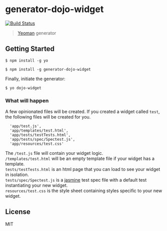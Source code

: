 # generator-dojo-widget 
[![Build Status](https://travis-ci.org/steveoh/generator-dojo-widget.png?branch=master)](https://travis-ci.org/steveoh/generator-dojo-widget)

> [Yeoman](http://yeoman.io) generator


## Getting Started

```
$ npm install -g yo
```

```
$ npm install -g generator-dojo-widget
```

Finally, initiate the generator:

```
$ yo dojo-widget
```

### What will happen

A few opinionated files will be created. If you created a widget called `test`, the following files will be created for you.

      'app/test.js',
      'app/templates/test.html',
      'app/tests/testTests.html',
      'app/tests/spec/Spectest.js',
      'app/resources/test.css'

The `/test.js` file will contain your widget logic.  
`/templates/test.html` will be an empty template file if your widget has a template.  
`tests/testTests.html` is an html page that you can load to see your widget in isolation.  
`tests/spec/Spectest.js` is a [jasmine](http://jasmine.github.io/) test spec file with a default test instantiating your new widget.  
`resources/test.css` is the style sheet containing styles specific to your new widget.  

## License

MIT
